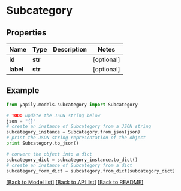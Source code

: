 # Subcategory


## Properties
Name | Type | Description | Notes
------------ | ------------- | ------------- | -------------
**id** | **str** |  | [optional] 
**label** | **str** |  | [optional] 

## Example

```python
from yapily.models.subcategory import Subcategory

# TODO update the JSON string below
json = "{}"
# create an instance of Subcategory from a JSON string
subcategory_instance = Subcategory.from_json(json)
# print the JSON string representation of the object
print Subcategory.to_json()

# convert the object into a dict
subcategory_dict = subcategory_instance.to_dict()
# create an instance of Subcategory from a dict
subcategory_form_dict = subcategory.from_dict(subcategory_dict)
```
[[Back to Model list]](../README.md#documentation-for-models) [[Back to API list]](../README.md#documentation-for-api-endpoints) [[Back to README]](../README.md)


